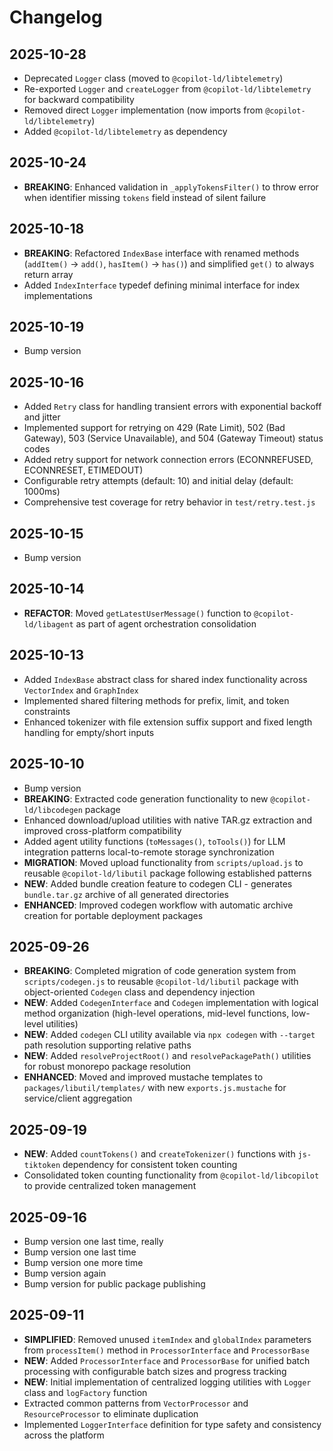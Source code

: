 # Changelog

## 2025-10-28

- Deprecated `Logger` class (moved to `@copilot-ld/libtelemetry`)
- Re-exported `Logger` and `createLogger` from `@copilot-ld/libtelemetry` for
  backward compatibility
- Removed direct `Logger` implementation (now imports from
  `@copilot-ld/libtelemetry`)
- Added `@copilot-ld/libtelemetry` as dependency

## 2025-10-24

- **BREAKING**: Enhanced validation in `_applyTokensFilter()` to throw error
  when identifier missing `tokens` field instead of silent failure

## 2025-10-18

- **BREAKING**: Refactored `IndexBase` interface with renamed methods
  (`addItem()` → `add()`, `hasItem()` → `has()`) and simplified `get()` to
  always return array
- Added `IndexInterface` typedef defining minimal interface for index
  implementations

## 2025-10-19

- Bump version

## 2025-10-16

- Added `Retry` class for handling transient errors with exponential backoff and
  jitter
- Implemented support for retrying on 429 (Rate Limit), 502 (Bad Gateway), 503
  (Service Unavailable), and 504 (Gateway Timeout) status codes
- Added retry support for network connection errors (ECONNREFUSED, ECONNRESET,
  ETIMEDOUT)
- Configurable retry attempts (default: 10) and initial delay (default: 1000ms)
- Comprehensive test coverage for retry behavior in `test/retry.test.js`

## 2025-10-15

- Bump version

## 2025-10-14

- **REFACTOR**: Moved `getLatestUserMessage()` function to
  `@copilot-ld/libagent` as part of agent orchestration consolidation

## 2025-10-13

- Added `IndexBase` abstract class for shared index functionality across
  `VectorIndex` and `GraphIndex`
- Implemented shared filtering methods for prefix, limit, and token constraints
- Enhanced tokenizer with file extension suffix support and fixed length
  handling for empty/short inputs

## 2025-10-10

- Bump version
- **BREAKING**: Extracted code generation functionality to new
  `@copilot-ld/libcodegen` package
- Enhanced download/upload utilities with native TAR.gz extraction and improved
  cross-platform compatibility
- Added agent utility functions (`toMessages()`, `toTools()`) for LLM
  integration patterns local-to-remote storage synchronization
- **MIGRATION**: Moved upload functionality from `scripts/upload.js` to reusable
  `@copilot-ld/libutil` package following established patterns
- **NEW**: Added bundle creation feature to codegen CLI - generates
  `bundle.tar.gz` archive of all generated directories
- **ENHANCED**: Improved codegen workflow with automatic archive creation for
  portable deployment packages

## 2025-09-26

- **BREAKING**: Completed migration of code generation system from
  `scripts/codegen.js` to reusable `@copilot-ld/libutil` package with
  object-oriented `Codegen` class and dependency injection
- **NEW**: Added `CodegenInterface` and `Codegen` implementation with logical
  method organization (high-level operations, mid-level functions, low-level
  utilities)
- **NEW**: Added `codegen` CLI utility available via `npx codegen` with
  `--target` path resolution supporting relative paths
- **NEW**: Added `resolveProjectRoot()` and `resolvePackagePath()` utilities for
  robust monorepo package resolution
- **ENHANCED**: Moved and improved mustache templates to
  `packages/libutil/templates/` with new `exports.js.mustache` for
  service/client aggregation

## 2025-09-19

- **NEW**: Added `countTokens()` and `createTokenizer()` functions with
  `js-tiktoken` dependency for consistent token counting
- Consolidated token counting functionality from `@copilot-ld/libcopilot` to
  provide centralized token management

## 2025-09-16

- Bump version one last time, really
- Bump version one last time
- Bump version one more time
- Bump version again
- Bump version for public package publishing

## 2025-09-11

- **SIMPLIFIED**: Removed unused `itemIndex` and `globalIndex` parameters from
  `processItem()` method in `ProcessorInterface` and `ProcessorBase`
- **NEW**: Added `ProcessorInterface` and `ProcessorBase` for unified batch
  processing with configurable batch sizes and progress tracking
- **NEW**: Initial implementation of centralized logging utilities with `Logger`
  class and `logFactory` function
- Extracted common patterns from `VectorProcessor` and `ResourceProcessor` to
  eliminate duplication
- Implemented `LoggerInterface` definition for type safety and consistency
  across the platform
